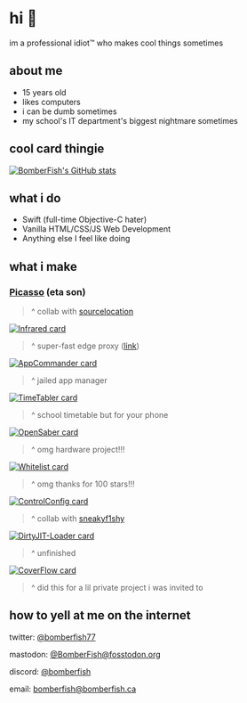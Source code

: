 # hi 👋

im a professional idiot™ who makes cool things sometimes

## about me
- 15 years old
- likes computers
- i can be dumb sometimes
- my school's IT department's biggest nightmare sometimes

## cool card thingie
[![BomberFish's GitHub stats](https://github-readme-stats.vercel.app/api?username=BomberFish&show_icons=true&theme=transparent&icon_color=a444dc&text_color=ffffff&title_color=a444dc&&bg_color=000000)](https://github.com/BomberFish)

## what i do
- Swift (full-time Objective-C hater)
- Vanilla HTML/CSS/JS Web Development
- Anything else I feel like doing

## what i make

### [Picasso](https://github.com/sourcelocation/Picasso) (eta son)
> ^ collab with [sourcelocation](https://github.com/sourcelocation)

 [![Infrared card](https://github-readme-stats.vercel.app/api/pin/?username=BomberFish&repo=Infrared&theme=transparent&icon_color=a444dc&text_color=ffffff&title_color=a444dc&&bg_color=000000)](https://github.com/BomberFish/AppCommander)
> ^ super-fast edge proxy ([link](https://infrared.bomberfish.ca))

 [![AppCommander card](https://github-readme-stats.vercel.app/api/pin/?username=BomberFish&repo=AppCommander&theme=transparent&icon_color=a444dc&text_color=ffffff&title_color=a444dc&&bg_color=000000)](https://github.com/BomberFish/AppCommander)
> ^ jailed app manager
 

 [![TimeTabler card](https://github-readme-stats.vercel.app/api/pin/?username=BomberFish&repo=TimeTabler&theme=transparent&icon_color=a444dc&text_color=ffffff&title_color=a444dc&&bg_color=000000)](https://github.com/BomberFish/TimeTabler)
> ^ school timetable but for your phone
 

 [![OpenSaber card](https://github-readme-stats.vercel.app/api/pin/?username=BomberFish&repo=OpenSaber&theme=transparent&icon_color=a444dc&text_color=ffffff&title_color=a444dc&&bg_color=000000)](https://github.com/BomberFish/OpenSaber)
> ^ omg hardware project!!!
 

[![Whitelist card](https://github-readme-stats.vercel.app/api/pin/?username=BomberFish&repo=Whitelist&theme=transparent&icon_color=a444dc&text_color=ffffff&title_color=a444dc&&bg_color=000000)](https://github.com/BomberFish/Whitelist)
> ^ omg thanks for 100 stars!!!
 

[![ControlConfig card](https://github-readme-stats.vercel.app/api/pin/?username=BomberFish&repo=ControlConfig&theme=transparent&icon_color=a444dc&text_color=ffffff&title_color=a444dc&&bg_color=000000)](https://github.com/BomberFish/ControlConfig)

> ^ collab with [sneakyf1shy](https://github.com/f1shy-dev)
 
 
[![DirtyJIT-Loader card](https://github-readme-stats.vercel.app/api/pin/?username=BomberFish&repo=DirtyJIT-Loader&theme=transparent&icon_color=a444dc&text_color=ffffff&title_color=a444dc&&bg_color=000000)](https://github.com/BomberFish/DirtyJIT-Loader)
> ^ unfinished
 

[![CoverFlow card](https://github-readme-stats.vercel.app/api/pin/?username=BomberFish&repo=CoverFlow&theme=transparent&icon_color=a444dc&text_color=ffffff&title_color=a444dc&&bg_color=000000)](https://github.com/BomberFish/CoverFlow)
> ^ did this for a lil private project i was invited to

 
## how to yell at me on the internet

twitter: [@bomberfish77](https://twitter.com/bomberfish77)

mastodon: [@BomberFish@fosstodon.org](https://fosstodon.org/@BomberFish)

discord: [@bomberfish](https://discord.com/users/470637062870269952)

email: [bomberfish@bomberfish.ca](mailto:bomberfish@bomberfish.ca)
